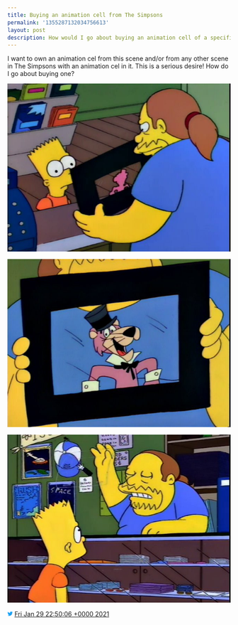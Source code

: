 ```yaml
---
title: Buying an animation cell from The Simpsons
permalink: '1355287132034756613'
layout: post
description: How would I go about buying an animation cell of a specific scene  from The Simpsons?
---
```


I want to own an animation cel from this scene and/or from any other scene in The Simpsons with an animation cel in it. This is a serious desire! How do I go about buying one?

![](/images/snagglepuss-cel-1.jpg)

![](/images/snagglepuss-cel-2.jpg)

![](/images/snagglepuss-cel-3.jpg)

<img src="/images/twitter.png" width="12" /> [Fri Jan 29 22:50:06 +0000 2021](https://twitter.com/sillygwailo/status/1355287132034756613)